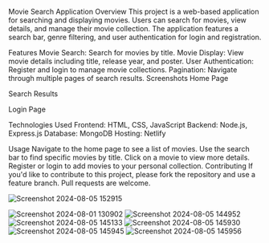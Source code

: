 Movie Search Application
Overview
This project is a web-based application for searching and displaying movies. Users can search for movies, view details, and manage their movie collection. The application features a search bar, genre filtering, and user authentication for login and registration.

Features
Movie Search: Search for movies by title.
Movie Display: View movie details including title, release year, and poster.
User Authentication: Register and login to manage movie collections.
Pagination: Navigate through multiple pages of search results.
Screenshots
Home Page

Search Results

Login Page

Technologies Used
Frontend: HTML, CSS, JavaScript
Backend: Node.js, Express.js
Database: MongoDB
Hosting: Netlify

Usage
Navigate to the home page to see a list of movies.
Use the search bar to find specific movies by title.
Click on a movie to view more details.
Register or login to add movies to your personal collection.
Contributing
If you'd like to contribute to this project, please fork the repository and use a feature branch. Pull requests are welcome.

![Screenshot 2024-08-05 152915](https://github.com/user-attachments/assets/43ab0fb6-0181-40e4-829c-63b359fc42f3)




![Screenshot 2024-08-01 130902](https://github.com/user-attachments/assets/e2c96751-f304-45f8-8f5c-62bd8d727e6d)
![Screenshot 2024-08-05 144952](https://github.com/user-attachments/assets/99fb38d3-35bd-4fa5-ba6d-eab8a9f8b59b)
![Screenshot 2024-08-05 145133](https://github.com/user-attachments/assets/78a6eb32-dcb6-46c5-96d1-8a12de295b19)
![Screenshot 2024-08-05 145930](https://github.com/user-attachments/assets/b69aeb06-cd61-4972-a23c-c178bd0f2251)
![Screenshot 2024-08-05 145945](https://github.com/user-attachments/assets/2253f0ec-911f-4500-ba45-87488078c439)
![Screenshot 2024-08-05 145956](https://github.com/user-attachments/assets/b1e99a44-e06f-4066-8197-107551cff1bc)
